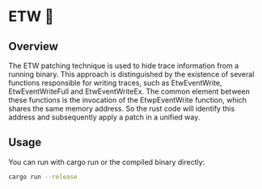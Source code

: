 # ETW 🦀

## Overview

The ETW patching technique is used to hide trace information from a running binary. This approach is distinguished by the existence of several functions responsible for writing traces, such as EtwEventWrite, EtwEventWriteFull and EtwEventWriteEx. The common element between these functions is the invocation of the EtwpEventWrite function, which shares the same memory address.  So the rust code will identify this address and subsequently apply a patch in a unified way.

## Usage

You can run with cargo run or the compiled binary directly:
```sh
cargo run --release
```